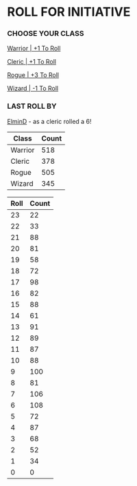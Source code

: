 # ROLL FOR INITIATIVE
### CHOOSE YOUR CLASS

[Warrior | +1 To Roll](https://github.com/benjaminsampica/benjaminsampica/issues/new?title=roll%7Cwarrior&body=Just+click+%27Submit+new+issue%27.)

[Cleric | +1 To Roll](https://github.com/benjaminsampica/benjaminsampica/issues/new?title=roll%7Ccleric&body=Just+click+%27Submit+new+issue%27.)

[Rogue | +3 To Roll](https://github.com/benjaminsampica/benjaminsampica/issues/new?title=roll%7Crogue&body=Just+click+%27Submit+new+issue%27.)

[Wizard | -1 To Roll](https://github.com/benjaminsampica/benjaminsampica/issues/new?title=roll%7Cwizard&body=Just+click+%27Submit+new+issue%27.)
### LAST ROLL BY
[ElminD](https://www.github.com/ElminD) - as a cleric rolled a 6!

|Class|Count|
|-|-|
|Warrior|518|
|Cleric|378|
|Rogue|505|
|Wizard|345|

|Roll|Count|
|-|-|
|23|22
|22|33
|21|88
|20|81
|19|58
|18|72
|17|98
|16|82
|15|88
|14|61
|13|91
|12|89
|11|87
|10|88
|9|100
|8|81
|7|106
|6|108
|5|72
|4|87
|3|68
|2|52
|1|34
|0|0
